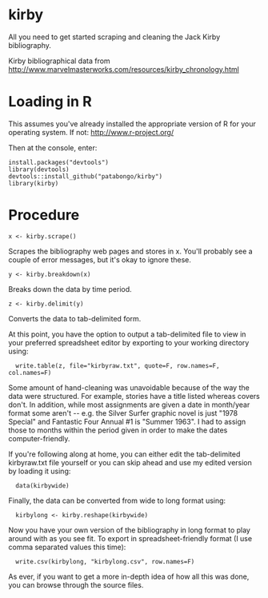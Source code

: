 # kirby

All you need to get started scraping and cleaning the Jack Kirby bibliography.

Kirby bibliographical data from http://www.marvelmasterworks.com/resources/kirby_chronology.html

# Loading in R

This assumes you've already installed the appropriate version of R for your operating system. If not: http://www.r-project.org/

Then at the console, enter:

    install.packages("devtools")
    library(devtools)
    devtools::install_github("patabongo/kirby")
    library(kirby)

# Procedure

    x <- kirby.scrape()
Scrapes the bibliography web pages and stores in x. You'll probably see a couple of error messages, but it's okay to ignore these.

    y <- kirby.breakdown(x)
Breaks down the data by time period.

    z <- kirby.delimit(y)
Converts the data to tab-delimited form.

At this point, you have the option to output a tab-delimited file to view in your preferred spreadsheet editor by exporting to your working directory using:

      write.table(z, file="kirbyraw.txt", quote=F, row.names=F, col.names=F)

Some amount of hand-cleaning was unavoidable because of the way the data were structured. For example, stories have a title listed whereas covers don't. In addition, while most assignments are given a date in month/year format some aren't -- e.g. the Silver Surfer graphic novel is just "1978 Special" and Fantastic Four Annual #1 is "Summer 1963". I had to assign those to months within the period given in order to make the dates computer-friendly.

If you're following along at home, you can either edit the tab-delimited kirbyraw.txt file yourself or you can skip ahead and use my edited version by loading it using:

      data(kirbywide)

Finally, the data can be converted from wide to long format using:

      kirbylong <- kirby.reshape(kirbywide)

Now you have your own version of the bibliography in long format to play around with as you see fit. To export in spreadsheet-friendly format (I use comma separated values this time):

      write.csv(kirbylong, "kirbylong.csv", row.names=F)

As ever, if you want to get a more in-depth idea of how all this was done, you can browse through the source files.
